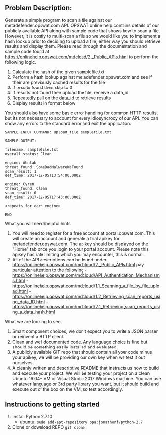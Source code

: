 
## Problem Description: 

Generate a simple program to scan a file against our metadefender.opswat.com API. OPSWAT online help contains details of our publicly available API along with sample code that shows how to scan a file. However, it is costly to multi-scan a file so we would like you to implement a hash lookup prior to deciding to upload a file, either way you should retrieve results and display them. Please read through the documentation and sample code found at https://onlinehelp.opswat.com/mdcloud/2._Public_APIs.html to perform the following logic.

1. Calculate the hash of the given samplefile.txt
2. Perform a hash lookup against metadefender.opswat.com and see if their are previously cached results for the file
3. If results found then skip to 6
4. If results not found then upload the file, receive a data_id
5. Repeatedly pull on the data_id to retrieve results
6. Display results in format below

You should also have some basic error handling for common HTTP results, but its not necessary to account for every idiosyncrocy of our API. You can show any errors to the standard error and exit the application.

```
SAMPLE INPUT COMMAND: upload_file samplefile.txt

SAMPLE OUTPUT:

filename: samplefile.txt
overall_status: Clean

engine: Ahnlab
threat_found: SomeBadMalwareWeFound
scan_result: 1
def_time: 2017-12-05T13:54:00.000Z

engine: Cyren
threat_found: Clean
scan_result: 0
def_time: 2017-12-05T17:43:00.000Z

<repeats for each engine>

END
```

What you will need/helpful hints
1. You will need to register for a free account at portal.opswat.com. This will create an account and generate
a trial apikey for metadefender.opswat.com. The apikey should be displayed on the "Home" tab once you login
to your portal account. Please note this apikey has rate limiting which you may encounter, this is normal.
2. All of the API descriptions can be found under https://onlinehelp.opswat.com/mdcloud/2._Public_APIs.html
pay particular attention to the following
-https://onlinehelp.opswat.com/mdcloud/API_Authentication_Mechanisms.html
-https://onlinehelp.opswat.com/mdcloud/1.1_Scanning_a_file_by_file_upload.html
-https://onlinehelp.opswat.com/mdcloud/1.2_Retrieving_scan_reports_using_data_ID.html
-https://onlinehelp.opswat.com/mdcloud/2.1_Retrieving_scan_reports_using_a_data_hash.html

What we are looking to see.
1. Smart component choices, we don't expect you to write a JSON parser or reinvent a HTTP client. 
2. Clean and well documented code. Any language choice is fine but should be something easily installed and evaluated. 
3. A publicly available GIT repo that should contain all your code minus your apikey, we will be providing
our own key when we test it out ourselves.
4. A cleanly written and descriptive README that instructs us how to build and execute your project. We will
be testing your project on a clean Ubuntu 16.04+ VM or Visual Studio 2017 Windows machine. You can use whatever language or 3rd party library you want, but it should build and execute out of the box on the VM, so test accordingly. 

## Instructions to getting started
1. Install Python 2.7.10
    - ubuntu: `sudo add-apt-repository ppa:jonathonf/python-2.7`
2. Clone or download REPO
` git clone `